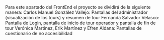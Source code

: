 Para este apartado del FrontEnd el proyecto se dividirá de la siguiente manera: 
Carlos Manuel González Vallejo: Pantallas del administrador (visualización de los tours) y resumen de tour
Fernanda Salvador Velasco: Pantalla de Login, pantalla de inicio de tour operador y pantalla de fin de tour
Verónica Martínez, Erik Martínez y Efren Aldana: Pantallas de cuestionario de no accesibilidad

